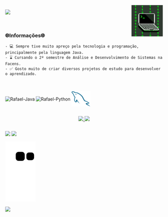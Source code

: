 <img align="right" alt="gif-gif" src="https://github.com/Rafael-MJ/Rafael-MJ/blob/main/gif.gif" height="100" width="100"/>

![](https://readme-typing-svg.herokuapp.com/?font=Press+Start+10P&color=00ff9c&size=14&lines=Olá,+me+chamo+Rafael,+bem-vindo+ao+meu+Github!;+Estou+iniciando+carreira+como+dev+Back-end.)

<br/> 

   <h3> 🌐Informações🌐 </h3>
  
    - 💻 Sempre tive muito apreço pela tecnologia e programação, principalmente pela linguagem Java.
    - ⌛ Cursando o 2º semestre de Análise e Desenvolvimento de Sistemas na Facens.
    - ✅ Gosto muito de criar diversos projetos de estudo para desenvolver o aprendizado.
    
<br/>

<div style="display: inline_block"><br>
 <img align="center" alt="Rafael-Java" height="50" width="60" src="https://raw.githubusercontent.com/jmnote/z-icons/master/svg/java.svg">
 <img align="center" alt="Rafael-Python" height="50" width="60" src="https://raw.githubusercontent.com/jmnote/z-icons/master/svg/python.svg">
 <img align="center" alt="Rafael-MySQL" height="50" width="60" src="https://raw.githubusercontent.com/devicons/devicon/master/icons/mysql/mysql-plain.svg">

</div>
  
  ##

<div align="center">
  <a href="https://github.com/Rafael-MJ">
  <img height="135em" src="https://github-readme-stats.vercel.app/api?username=Rafael-MJ&show_icons=true&theme=dark&include_all_commits=true&count_private=true"/>
  <img height="135em" src="https://github-readme-stats.vercel.app/api/top-langs/?username=Rafael-MJ&layout=compact&langs_count=7&theme=dark"/>
</div>

  ##
 
<div> 
  <a href="https://br.linkedin.com/in/rafael-modena-jakubovsky-8aa462249" target="_blank"><img src="https://img.shields.io/badge/-LinkedIn-%230077B5?style=for-the-badge&logo=linkedin&logoColor=white" target="_blank"></a> 
  <a href = "mailto:?@gmail.com"><img src="https://img.shields.io/badge/-Email-%23333?style=for-the-badge&logo=gmail&logoColor=red" target="_blank"></a>
 
![Snake animation](https://github.com/rafaballerini/rafaballerini/blob/output/github-contribution-grid-snake.svg)
 
</div>

![](https://komarev.com/ghpvc/?username=your-github-Rafael-MJ&color=00ff9c)
